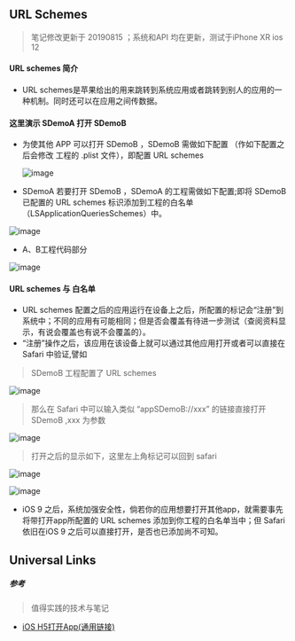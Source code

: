 ## URL Schemes

> 笔记修改更新于 20190815 ；系统和API 均在更新，测试于iPhone XR ios 12

#### URL schemes 简介
* URL schemes是苹果给出的用来跳转到系统应用或者跳转到别人的应用的一种机制。同时还可以在应用之间传数据。

#### 这里演示 SDemoA 打开 SDemoB

* 为使其他 APP 可以打开 SDemoB ，SDemoB 需做如下配置 （作如下配置之后会修改 工程的 .plist 文件），即配置 URL schemes

  ![image](https://github.com/itwyhuaing/OC-WYH/blob/master/Web打开APP/image/SDemoB配置_1.png)


* SDemoA 若要打开 SDemoB ，SDemoA 的工程需做如下配置;即将 SDemoB 已配置的 URL schemes 标识添加到工程的白名单（LSApplicationQueriesSchemes）中。

![image](https://github.com/itwyhuaing/OC-WYH/blob/master/Web打开APP/image/SDemoA配置_2.png)


* A、B工程代码部分

![image](https://github.com/itwyhuaing/OC-WYH/blob/master/Web打开APP/image/SDemoA与B代码配置_3.png)


#### URL schemes 与 白名单

* URL schemes 配置之后的应用运行在设备上之后，所配置的标记会“注册”到系统中；不同的应用有可能相同；但是否会覆盖有待进一步测试（查阅资料显示，有说会覆盖也有说不会覆盖的）。
* “注册”操作之后，该应用在该设备上就可以通过其他应用打开或者可以直接在 Safari 中验证,譬如

> SDemoB 工程配置了 URL schemes

![image](https://github.com/itwyhuaing/OC-WYH/blob/master/Web打开APP/image/image_0.png)


> 那么在 Safari 中可以输入类似 “appSDemoB://xxx” 的链接直接打开 SDemoB ,xxx 为参数

![image](https://github.com/itwyhuaing/OC-WYH/blob/master/Web打开APP/image/image_1.jpg)

> 打开之后的显示如下，这里左上角标记可以回到 safari

![image](https://github.com/itwyhuaing/OC-WYH/blob/master/Web打开APP/image/image_2.jpg)

![image](https://github.com/itwyhuaing/OC-WYH/blob/master/Web打开APP/image/image_3.jpg)


* iOS 9 之后，系统加强安全性，倘若你的应用想要打开其他app，就需要事先将带打开app所配置的 URL schemes 添加到你工程的白名单当中；但 Safari 依旧在iOS 9 之后可以直接打开，是否也已添加尚不可知。

## Universal Links


##### 参考


> 值得实践的技术与笔记

* [iOS H5打开App(通用链接)](https://www.jianshu.com/p/0ead88409212)
